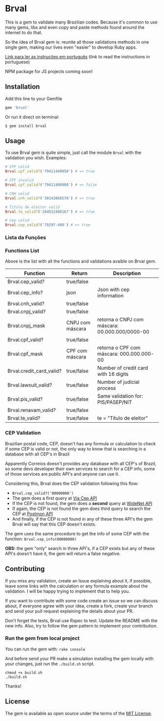 # Brval
This is a gem to validate many Brazilian codes. Because it's common to use many gems, libs and even copy and paste methods found around the internet to do that.

So the idea of Brval gem is: reunite all those validations methods in one single gem, making our lives even "easier" to develop Ruby apps.

[Link para ler as instruções em português](https://github.com/LucasAndrad/brval/wiki/Instru%C3%A7%C3%B5es-em-portugu%C3%AAs) (link to read the instructions in portuguese)

NPM package for JS projects coming soon!

## Installation

Add this line to your Gemfile

```ruby
gem 'brval'
```

Or run it direct on terminal:

    $ gem install brval

## Usage

To use Brval gem is quite simple, just call the module `Brval` with the validation you wish.
Examples:

```ruby
# CPF valid
Brval.cpf_valid?('79411449050') # => true

# CPF invalid
Brval.cpf_valid?('79411400000') # => false

# CNH valid
Brval.cnh_valid?('30142868570') # => true

# Título de eleitor valid
Brval.te_valid?('264632480167') # => true

# Cep valid
Brval.cep_valid?('70297-400') # => true
```

### Lista da Funções
### Functions List
Above is the list with all the functions and validations avaible on Brval gem.

| Function                  | Return      | Description |
|-------------------------|--------------|-----------|
| Brval.cep_valid?        |true/false    |           |
| Brval.cep_info?         |json          | Json with cep information          |
| Brval.cnh_valid?        |true/false    |           |
| Brval.cnpj_valid?       |true/false    |           |
| Brval.cnpj_mask          |CNPJ com máscara| retorna o CNPJ com máscara: 00.000.000/0000-00 |
| Brval.cpf_valid?        |true/false    |           |
| Brval.cpf_mask          |CPF com máscara| retorna o CPF com máscara: 000.000.000-00 |
| Brval.credit_card_valid?|true/false    | Number of credit card with 16 digits |
| Brval.lawsuit_valid?    |true/false    | Number of judicial process|
| Brval.pis_valid?        |true/false    | Same validation for: PIS/PASEP/NIT |
| Brval.renavam_valid?    |true/false    |           |
| Brval.te_valid?         |true/false    | te = "Título de eleitor" |


### CEP Validation
Brazilian postal code, CEP, doesn't has any formula or calculation to check if some CEP is valid or not, the only way to know that is searching in a database with all CEP's in Brazil

Apparently Correios doesn't provides any database with all CEP's of Brazil, so some devs developer their own services to search for a CEP info, some of those services are public API's and anyone can use it.

Considering this, Brval does the CEP validation following this flow:

 - `Brval.cep_valid?('00000000')`
 - The gem does a first query at [Via Cep API](https://viacep.com.br/)
 - If the CEP is not found, the gem does a **second** query at [WideNet API](http://apps.widenet.com.br/busca-cep)
 - If again, the CEP is not found the gem does third query to search the CEP at [Postmon API](https://postmon.com.br/)
 - And finally, if the CEP is not found in any of these three API's the gem Brval will say that this CEP doesn't exists.

The gem uses the same procedure to get the info of some CEP with the function: `Brval.cep_info(00000000)`

 **OBS:** the gem "only" search in three API's, if a CEP exists but any of these API's doesn't have it, the gem will return a false negative.


## Contributing

If you miss any validation, create an Issue explaining about it, if possible, leave some links with the calculation or any formula example about the validation. I will be happy trying to implement that to help you.

If you want to contribute with some code create an issue so we can discuss about, if everyone agree with your idea, create a fork, create your branch and send your pull request explaining the details about your PR.

Don't forget the tests, Brval use Rspec to test. Update the README with the new info. Also, try to follow the gem pattern to implement your contribution.

### Run the gem from local project
You can run the gem with: `rake console`

And before send your PR make a simulation installing the gem locally with your changes, just run the `./build.sh` script.

```
chmod +x build.sh
./build.sh
```

Thanks!

## License

The gem is available as open source under the terms of the [MIT License](https://opensource.org/licenses/MIT).
